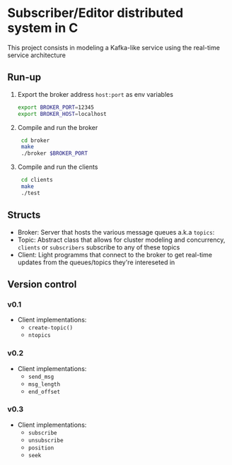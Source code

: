 # Subscriber/Editor distributed system in C

This project consists in modeling a Kafka-like service using
the real-time service architecture

## Run-up

1. Export the broker address `host:port` as env variables

    ```bash
    export BROKER_PORT=12345
    export BROKER_HOST=localhost
    ```

2. Compile and run the broker

   ```bash
    cd broker
    make
    ./broker $BROKER_PORT
   ```

3. Compile and run the clients

   ```bash
    cd clients
    make
    ./test
   ```

## Structs

- Broker: Server that hosts the various message queues a.k.a `topics`:
- Topic: Abstract class that allows for cluster modeling and concurrency, `clients` or `subscribers` subscribe to any of these topics
- Client: Light programms that connect to the broker to get real-time updates from the queues/topics they're intereseted in

## Version control

### v0.1

- Client implementations:
  - `create-topic()`
  - `ntopics`

### v0.2

- Client implementations:
  - `send_msg`
  - `msg_length`
  - `end_offset`
  
### v0.3

- Client implementations:
  - `subscribe`
  - `unsubscribe`
  - `position`
  - `seek`
